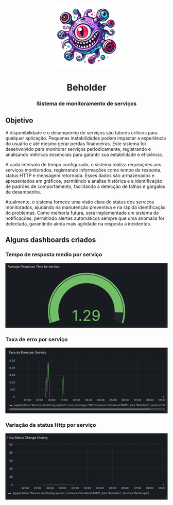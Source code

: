 <p align="center">
  <img src="./assets/beholder.png" alt="logo" width="200" height="200" />
</p>
<h1 align="center">Beholder</h1>
<h3 align="center">Sistema de monitoramento de serviços</h3>


## Objetivo

A disponibilidade e o desempenho de serviços são fatores críticos para qualquer aplicação. Pequenas instabilidades podem impactar a experiência do usuário e até mesmo gerar perdas financeiras. Este sistema foi desenvolvido para monitorar serviços periodicamente, registrando e analisando métricas essenciais para garantir sua estabilidade e eficiência.

A cada intervalo de tempo configurado, o sistema realiza requisições aos serviços monitorados, registrando informações como tempo de resposta, status HTTP e mensagem retornada. Esses dados são armazenados e apresentados em gráficos, permitindo a análise histórica e a identificação de padrões de comportamento, facilitando a detecção de falhas e gargalos de desempenho.

Atualmente, o sistema fornece uma visão clara do status dos serviços monitorados, ajudando na manutenção preventiva e na rápida identificação de problemas. Como melhoria futura, será implementado um sistema de notificações, permitindo alertas automáticos sempre que uma anomalia for detectada, garantindo ainda mais agilidade na resposta a incidentes.

## Alguns dashboards criados 

### Tempo de resposta medio por serviço
![Tempo de resposta medio por serviço](/assets/tempo-de-resposta-medio-por-servico.png)

### Taxa de erro por serviço

![Taxa de erro por serviço](/assets/taxa-de-erro-por-servico.png)


### Variação de status Http por serviço
![Variação de status Http por serviço](/assets/mudanca-de-status-http-por-servico.png)

